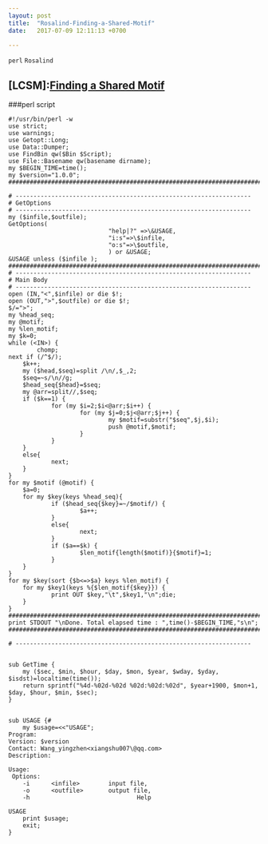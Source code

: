 ```yaml
---
layout: post  
title:  "Rosalind-Finding-a-Shared-Motif"  
date:   2017-07-09 12:11:13 +0700  

---
```


`perl` `Rosalind`

## [LCSM]:[Finding a Shared Motif](http://rosalind.info/problems/lcsm/)
###perl script

	#!/usr/bin/perl -w  
	use strict;  
	use warnings;
	use Getopt::Long;
	use Data::Dumper;
	use FindBin qw($Bin $Script);
	use File::Basename qw(basename dirname);
	my $BEGIN_TIME=time();
	my $version="1.0.0";
	#######################################################################################

	# ------------------------------------------------------------------
	# GetOptions
	# ------------------------------------------------------------------
	my ($infile,$outfile);
	GetOptions(
                                "help|?" =>\&USAGE,
                                "i:s"=>\$infile,
                                "o:s"=>\$outfile,
                                ) or &USAGE;
	&USAGE unless ($infile );
	#######################################################################################
	# ------------------------------------------------------------------
	# Main Body
	# ------------------------------------------------------------------
	open (IN,"<",$infile) or die $!;
	open (OUT,">",$outfile) or die $!;
	$/=">";
	my %head_seq;
	my @motif;
	my %len_motif;
	my $k=0;
	while (<IN>) {
        	chomp;
	next if (/^$/);
        $k++;
        my ($head,$seq)=split /\n/,$_,2;
        $seq=~s/\n//g;
        $head_seq{$head}=$seq;
        my @arr=split//,$seq;
        if ($k==1) {
                for (my $i=2;$i<@arr;$i++) {
                        for (my $j=0;$j<@arr;$j++) {
                                my $motif=substr("$seq",$j,$i);
                                push @motif,$motif;
                        }
                }
        }
        else{
                next;
        }
	}
	for my $motif (@motif) {
        $a=0;
        for my $key(keys %head_seq){
                if ($head_seq{$key}=~/$motif/) {
                        $a++;
                }
                else{
                        next;
                }
                if ($a==$k) {
                        $len_motif{length($motif)}{$motif}=1;
                }
        }
	}
	for my $key(sort {$b<=>$a} keys %len_motif) {
        for my $key1(keys %{$len_motif{$key}}) {
                print OUT $key,"\t",$key1,"\n";die;
        }
	}
	#######################################################################################
	print STDOUT "\nDone. Total elapsed time : ",time()-$BEGIN_TIME,"s\n";
	#######################################################################################

	# ------------------------------------------------------------------


	sub GetTime {
        my ($sec, $min, $hour, $day, $mon, $year, $wday, $yday, $isdst)=localtime(time());
        return sprintf("%4d-%02d-%02d %02d:%02d:%02d", $year+1900, $mon+1, $day, $hour, $min, $sec);
	}


	sub USAGE {#
        my $usage=<<"USAGE";
	Program:
	Version: $version
	Contact: Wang_yingzhen<xiangshu007\@qq.com>
	Description:

	Usage:
	 Options:
        -i      <infile>        input file,
        -o      <outfile>       output file,
        -h                              Help

	USAGE
        print $usage;
        exit;
	}



